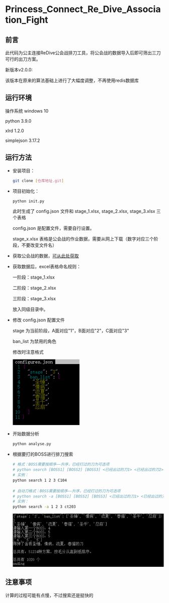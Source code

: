 # Princess_Connect_Re_Dive_Association_Fight

## 前言

此代码为公主连接ReDive公会战排刀工具，将公会战的数据导入后即可筛出三刀可行的出刀方案。

新版本v2.0.0:

该版本在原来的算法基础上进行了大幅度调整，不再使用redis数据库

## 运行环境

操作系统			windows 10

python				3.9.0

xlrd					1.2.0

simplejson		3.17.2

## 运行方法

* 安装项目：

  ```bash
  git clone [仓库地址.git]
  ```

* 项目初始化：

  ```bash
  python init.py
  ```

  此时生成了 config.json 文件和 stage_1.xlsx, stage_2.xlsx, stage_3.xlsx 三个表格

  config.json 是配置文件，需要自行设置。

  stage_x.xlsx 表格是公会战的作业数据，需要从网上下载（数字对应三个阶段，不要改变文件名）

* 获取公会战的数据，[可从此处获取](https://docs.qq.com/sheet/DWkdtR2djbnFiUGRk?tab=ltc6xo&groupUin=21YR5EVZ7QKy8nD7P03Pyw%25253D%25253D&ADUIN=1035977573&ADSESSION=1623336994&ADTAG=CLIENT.QQ.5803_.0&ADPUBNO=27129)

* 获取数据后，excel表格命名规则：

  一阶段：stage_1.xlsx

  二阶段：stage_2.xlsx

  三阶段：stage_3.xlsx

  放入同级目录中。

* 修改 config.json 配置文件

  stage 为当前阶段，A面对应"1"，B面对应"2"，C面对应"3"

  ban_list 为禁用的角色

  修改时注意格式

  ![](image/image_1.png)

* 开始数据分析

  ```bash
  python analyse.py
  ```

* 根据要打的BOSS进行排刀搜索

  ```bash
  # 格式：BOSS需要按顺序——升序，已经打过的刀为可选项
  # python search [BOSS1] [BOSS2] [BOSS3] <已经出过的刀1> <已经出过的刀2>
  # 实例：
  python search 1 2 3 C104
  
  # 自动刀格式：BOSS需要按顺序——升序，已经打过的刀为可选项
  # python search -a [BOSS1] [BOSS2] [BOSS3] <已经出过的刀1> <已经出过的刀2>
  # 实例：
  python search -a 1 2 3 ct203
  ```

  ![](image/image_2.png)

  

## 注意事项

计算的过程可能有点慢，不过搜索还是挺快的

